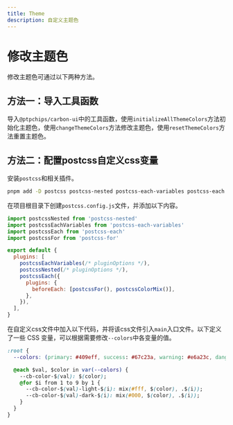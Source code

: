 ```yaml
---
title: Theme
description: 自定义主题色
---
```




# 修改主题色

修改主题色可通过以下两种方法。

## 方法一：导入工具函数

导入`@ptpchips/carbon-ui`中的工具函数，使用`initializeAllThemeColors`方法初始化主题色，使用`changeThemeColors`方法修改主题色，使用`resetThemeColors`方法重置主题色。

<preview path="../demo/Theme/Basic.vue" title="基础Theme" description="Theme 基础用例"></preview>

## 方法二：配置postcss自定义css变量

安装`postcss`和相关插件。

```bash
pnpm add -D postcss postcss-nested postcss-each-variables postcss-each postcss-for postcss-color-mix postcss-preset-env
```

在项目根目录下创建`postcss.config.js`文件，并添加以下内容。

```js
import postcssNested from 'postcss-nested'
import postcssEachVariables from 'postcss-each-variables'
import postcssEach from 'postcss-each'
import postcssFor from 'postcss-for'

export default {
  plugins: [
    postcssEachVariables(/* pluginOptions */),
    postcssNested(/* pluginOptions */),
    postcssEach({
      plugins: {
        beforeEach: [postcssFor(), postcssColorMix()],
      },
    }),
  ],
}
```

在自定义css文件中加入以下代码，并将该css文件引入`main`入口文件。以下定义了一些 CSS 变量，可以根据需要修改`--colors`中各变量的值。

```css
:root {
  --colors: (primary: #409eff, success: #67c23a, warning: #e6a23c, danger: #f56c6c, info: #909399);

  @each $val, $color in var(--colors) {
    --cb-color-$(val): $(color);
    @for $i from 1 to 9 by 1 {
      --cb-color-$(val)-light-$(i): mix(#fff, $(color), .$(i));
      --cb-color-$(val)-dark-$(i): mix(#000, $(color), .$(i));
    }
  }
}
```